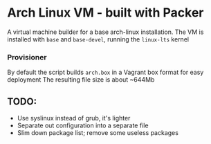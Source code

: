 # Arch Linux VM - built with Packer

A virtual machine builder for a base arch-linux installation.
The VM is installed with `base` and `base-devel`, running the `linux-lts` kernel

### Provisioner

By default the script builds `arch.box` in a Vagrant box format for easy deployment
The resulting file size is about ~644Mb

## TODO:
- Use syslinux instead of grub, it's lighter
- Separate out configuration into a separate file
- Slim down package list; remove some useless packages
